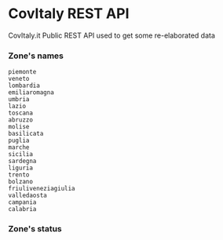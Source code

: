 # CovItaly REST API

CovItaly.it Public REST API used to get some re-elaborated data 


### Zone's names

```
piemonte
veneto
lombardia
emiliaromagna
umbria
lazio
toscana
abruzzo
molise
basilicata
puglia
marche
sicilia
sardegna
liguria
trento
bolzano
friuliveneziagiulia
valledaosta
campania
calabria
```

### Zone's status
